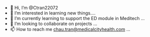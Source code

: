 - 👋 Hi, I’m @Ctran22072
- 👀 I’m interested in learning new things....
- 🌱 I’m currently learning to support the ED module in Meditech ...
- 💞️ I’m looking to collaborate on projects ...
- 📫 How to reach me chau.tran@medicalcityhealth.com ...

<!---
Ctran22072/Ctran22072 is a ✨ special ✨ repository because its `README.md` (this file) appears on your GitHub profile.
You can click the Preview link to take a look at your changes.
--->
